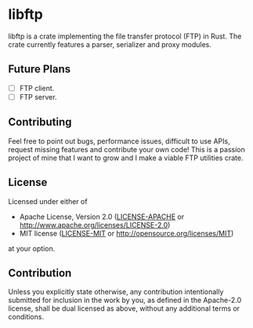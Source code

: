 # libftp

libftp is a crate implementing the file transfer protocol (FTP) in Rust. The crate currently features a parser, serializer and proxy modules.

## Future Plans
- [ ] FTP client.
- [ ] FTP server.

## Contributing

Feel free to point out bugs, performance issues, difficult to use APIs, request missing features and contribute your own code! This is a passion project of mine that I want to grow and I make a viable FTP utilities crate.

## License

Licensed under either of

 * Apache License, Version 2.0
   ([LICENSE-APACHE](LICENSE-APACHE) or http://www.apache.org/licenses/LICENSE-2.0)
 * MIT license
   ([LICENSE-MIT](LICENSE-MIT) or http://opensource.org/licenses/MIT)

at your option.

## Contribution

Unless you explicitly state otherwise, any contribution intentionally submitted
for inclusion in the work by you, as defined in the Apache-2.0 license, shall be
dual licensed as above, without any additional terms or conditions.
